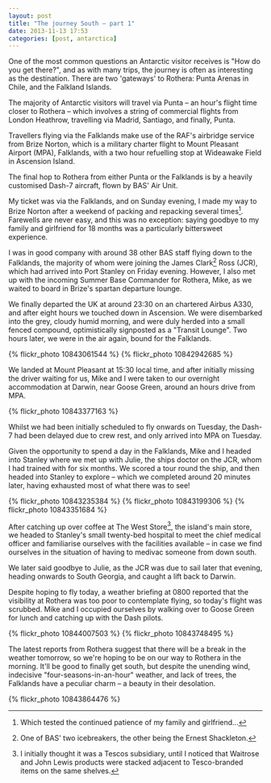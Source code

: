 ```yaml
---
layout: post
title: "The journey South – part 1"
date: 2013-11-13 17:53
categories: [post, antarctica]
---
```


One of the most common questions an Antarctic visitor receives is "How do you get there?", and as with many trips, the journey is often as interesting as the destination. There are two 'gateways' to Rothera: Punta Arenas in Chile, and the Falkland Islands.

The majority of Antarctic visitors will travel via Punta – an hour's flight time closer to Rothera – which involves a string of commercial flights from London Heathrow, travelling via Madrid, Santiago, and finally, Punta.

Travellers flying via the Falklands make use of the RAF's airbridge service from Brize Norton, which is a military charter flight to Mount Pleasant Airport (MPA), Falklands, with a two hour refuelling stop at Wideawake Field in Ascension Island.

The final hop to Rothera from either Punta or the Falklands is by a heavily customised Dash-7 aircraft, flown by BAS' Air Unit.

My ticket was via the Falklands, and on Sunday evening, I made my way to Brize Norton after a weekend of packing and repacking several times[^1]. Farewells are never easy, and this was no exception: saying goodbye to my family and girlfriend for 18 months was a particularly bittersweet experience.

I was in good company with around 38 other BAS staff flying down to the Falklands, the majority of whom were joining the James Clark[^2] Ross (JCR), which had arrived into Port Stanley on Friday evening. However, I also met up with the incoming Summer Base Commander for Rothera, Mike, as we waited to board in Brize's spartan departure lounge.

We finally departed the UK at around 23:30 on an chartered Airbus A330, and after eight hours we touched down in Ascension. We were disembarked into the grey, cloudy humid morning, and were duly herded into a small fenced compound, optimistically signposted as a "Transit Lounge". Two hours later, we were in the air again, bound for the Falklands.

{% flickr_photo 10843061544 %}
{% flickr_photo 10842942685 %}

We landed at Mount Pleasant at 15:30 local time, and after initially missing the driver waiting for us, Mike and I were taken to our overnight accommodation at Darwin, near Goose Green, around an hours drive from MPA.

{% flickr_photo 10843377163 %}

Whilst we had been initially scheduled to fly onwards on Tuesday, the Dash-7 had been delayed due to crew rest, and only arrived into MPA on Tuesday.

Given the opportunity to spend a day in the Falklands, Mike and I headed into Stanley where we met up with Julie, the ships doctor on the JCR, whom I had trained with for six months. We scored a tour round the ship, and then headed into Stanley to explore – which we completed around 20 minutes later, having exhausted most of what there was to see!

{% flickr_photo 10843235384 %}
{% flickr_photo 10843199306 %}
{% flickr_photo 10843351684 %}

After catching up over coffee at The West Store[^3], the island's main store, we headed to Stanley's small twenty-bed hospital to meet the chief medical officer and familiarise ourselves with the facilities available – in case we find ourselves in the situation of having to medivac someone from down south.

We later said goodbye to Julie, as the JCR was due to sail later that evening, heading onwards to South Georgia, and caught a lift back to Darwin.

Despite hoping to fly today, a weather briefing at 0800 reported that the visibility at Rothera was too poor to contemplate flying, so today's flight was scrubbed. Mike and I occupied ourselves by walking over to Goose Green for lunch and catching up with the Dash pilots.

{% flickr_photo 10844007503 %}
{% flickr_photo 10843748495 %}

The latest reports from Rothera suggest that there will be a break in the weather tomorrow, so we're hoping to be on our way to Rothera in the morning. It'll be good to finally get south, but despite the unending wind, indecisive "four-seasons-in-an-hour" weather, and lack of trees, the Falklands have a peculiar charm – a beauty in their desolation.

{% flickr_photo 10843864476 %}

[^1]: Which tested the continued patience of my family and girlfriend...
[^2]: One of BAS' two icebreakers, the other being the Ernest Shackleton.
[^3]: I initially thought it was a Tescos subsidiary, until I noticed that Waitrose and John Lewis products were stacked adjacent to Tesco-branded items on the same shelves.
